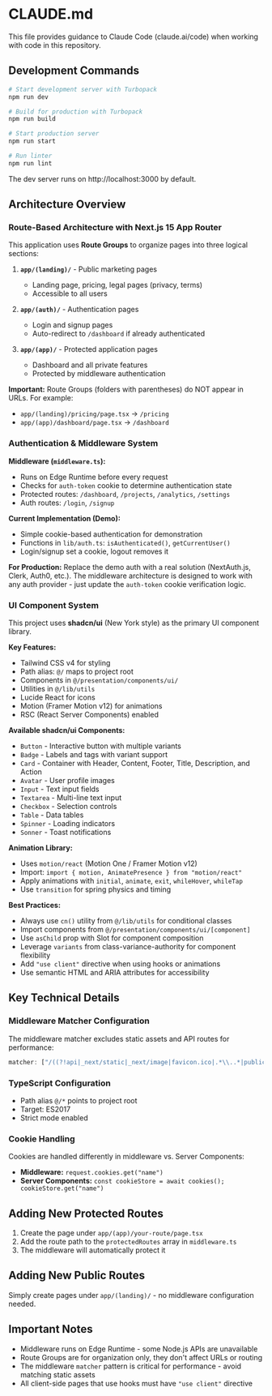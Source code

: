 # CLAUDE.md

This file provides guidance to Claude Code (claude.ai/code) when working with code in this repository.

## Development Commands

```bash
# Start development server with Turbopack
npm run dev

# Build for production with Turbopack
npm run build

# Start production server
npm run start

# Run linter
npm run lint
```

The dev server runs on http://localhost:3000 by default.

## Architecture Overview

### Route-Based Architecture with Next.js 15 App Router

This application uses **Route Groups** to organize pages into three logical sections:

1. **`app/(landing)/`** - Public marketing pages

   - Landing page, pricing, legal pages (privacy, terms)
   - Accessible to all users

2. **`app/(auth)/`** - Authentication pages

   - Login and signup pages
   - Auto-redirect to `/dashboard` if already authenticated

3. **`app/(app)/`** - Protected application pages
   - Dashboard and all private features
   - Protected by middleware authentication

**Important:** Route Groups (folders with parentheses) do NOT appear in URLs. For example:

- `app/(landing)/pricing/page.tsx` → `/pricing`
- `app/(app)/dashboard/page.tsx` → `/dashboard`

### Authentication & Middleware System

**Middleware (`middleware.ts`):**

- Runs on Edge Runtime before every request
- Checks for `auth-token` cookie to determine authentication state
- Protected routes: `/dashboard`, `/projects`, `/analytics`, `/settings`
- Auth routes: `/login`, `/signup`

**Current Implementation (Demo):**

- Simple cookie-based authentication for demonstration
- Functions in `lib/auth.ts`: `isAuthenticated()`, `getCurrentUser()`
- Login/signup set a cookie, logout removes it

**For Production:**
Replace the demo auth with a real solution (NextAuth.js, Clerk, Auth0, etc.). The middleware architecture is designed to work with any auth provider - just update the `auth-token` cookie verification logic.

### UI Component System

This project uses **shadcn/ui** (New York style) as the primary UI component library.

**Key Features:**

- Tailwind CSS v4 for styling
- Path alias: `@/` maps to project root
- Components in `@/presentation/components/ui/`
- Utilities in `@/lib/utils`
- Lucide React for icons
- Motion (Framer Motion v12) for animations
- RSC (React Server Components) enabled

**Available shadcn/ui Components:**

- `Button` - Interactive button with multiple variants
- `Badge` - Labels and tags with variant support
- `Card` - Container with Header, Content, Footer, Title, Description, and Action
- `Avatar` - User profile images
- `Input` - Text input fields
- `Textarea` - Multi-line text input
- `Checkbox` - Selection controls
- `Table` - Data tables
- `Spinner` - Loading indicators
- `Sonner` - Toast notifications

**Animation Library:**

- Uses `motion/react` (Motion One / Framer Motion v12)
- Import: `import { motion, AnimatePresence } from "motion/react"`
- Apply animations with `initial`, `animate`, `exit`, `whileHover`, `whileTap`
- Use `transition` for spring physics and timing

**Best Practices:**

- Always use `cn()` utility from `@/lib/utils` for conditional classes
- Import components from `@/presentation/components/ui/[component]`
- Use `asChild` prop with Slot for component composition
- Leverage `variants` from class-variance-authority for component flexibility
- Add `"use client"` directive when using hooks or animations
- Use semantic HTML and ARIA attributes for accessibility

## Key Technical Details

### Middleware Matcher Configuration

The middleware matcher excludes static assets and API routes for performance:

```typescript
matcher: ["/((?!api|_next/static|_next/image|favicon.ico|.*\\..*|public).*)"];
```

### TypeScript Configuration

- Path alias `@/*` points to project root
- Target: ES2017
- Strict mode enabled

### Cookie Handling

Cookies are handled differently in middleware vs. Server Components:

- **Middleware:** `request.cookies.get("name")`
- **Server Components:** `const cookieStore = await cookies(); cookieStore.get("name")`

## Adding New Protected Routes

1. Create the page under `app/(app)/your-route/page.tsx`
2. Add the route path to the `protectedRoutes` array in `middleware.ts`
3. The middleware will automatically protect it

## Adding New Public Routes

Simply create pages under `app/(landing)/` - no middleware configuration needed.

## Important Notes

- Middleware runs on Edge Runtime - some Node.js APIs are unavailable
- Route Groups are for organization only, they don't affect URLs or routing
- The middleware `matcher` pattern is critical for performance - avoid matching static assets
- All client-side pages that use hooks must have `"use client"` directive
